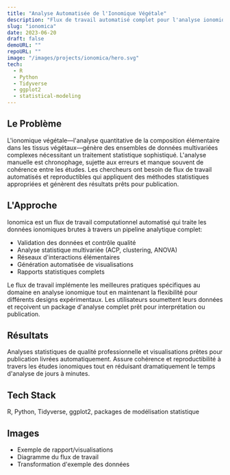 ```yaml
---
title: "Analyse Automatisée de l'Ionomique Végétale"
description: "Flux de travail automatisé complet pour l'analyse ionomique fondée sur la science en recherche agricole"
slug: "ionomica"
date: 2023-06-20
draft: false
demoURL: ""
repoURL: ""
image: "/images/projects/ionomica/hero.svg"
tech:
  - R
  - Python
  - Tidyverse
  - ggplot2
  - statistical-modeling
---
```


## Le Problème

L'ionomique végétale—l'analyse quantitative de la composition élémentaire dans les tissus végétaux—génère des ensembles de données multivariées complexes nécessitant un traitement statistique sophistiqué. L'analyse manuelle est chronophage, sujette aux erreurs et manque souvent de cohérence entre les études. Les chercheurs ont besoin de flux de travail automatisés et reproductibles qui appliquent des méthodes statistiques appropriées et génèrent des résultats prêts pour publication.

## L'Approche

Ionomica est un flux de travail computationnel automatisé qui traite les données ionomiques brutes à travers un pipeline analytique complet:

- Validation des données et contrôle qualité
- Analyse statistique multivariée (ACP, clustering, ANOVA)
- Réseaux d'interactions élémentaires
- Génération automatisée de visualisations
- Rapports statistiques complets

Le flux de travail implémente les meilleures pratiques spécifiques au domaine en analyse ionomique tout en maintenant la flexibilité pour différents designs expérimentaux. Les utilisateurs soumettent leurs données et reçoivent un package d'analyse complet prêt pour interprétation ou publication.

## Résultats

Analyses statistiques de qualité professionnelle et visualisations prêtes pour publication livrées automatiquement. Assure cohérence et reproductibilité à travers les études ionomiques tout en réduisant dramatiquement le temps d'analyse de jours à minutes.

## Tech Stack

R, Python, Tidyverse, ggplot2, packages de modélisation statistique

## Images

- Exemple de rapport/visualisations
- Diagramme du flux de travail
- Transformation d'exemple des données
